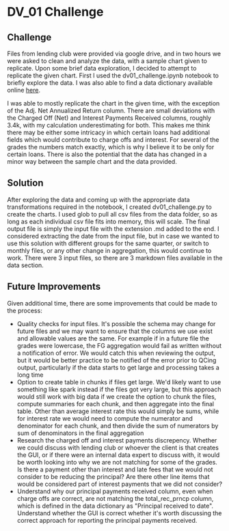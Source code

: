 # DV_01 Challenge #

## Challenge ##
Files from lending club were provided via google drive, and in two hours we were asked to clean and analyze the data, with a sample chart given to replicate. Upon some brief data exploration, I decided to attempt to replicate the given chart. First I used the dv01_challenge.ipynb notebook to briefly explore the data. I was also able to find a data dictionary available online [here](https://resources.lendingclub.com/LCDataDictionary.xlsx#:~:text=LoanStats&text=The%20number%20of%20accounts%20on%20which%20the%20borrower%20is%20now%20delinquent.&text=Number%20of%20trades%20opened%20in%20past%2024%20months.).

I was able to mostly replicate the chart in the given time, with the exception of the Adj. Net Annualized Return column. There are small deviations with the Charged Off (Net) and Interest Payments Received columns, roughly 3.4k, with my calculation underestimating for both. This makes me think there may be either some intricacy in which certain loans had additional fields which would contribute to charge offs and interest. For several of the grades the numbers match exactly, which is why I believe it to be only for certain loans. There is also the potential that the data has changed in a minor way between the sample chart and the data provided.

## Solution ##
After exploring the data and coming up with the appropriate data transformations required in the notebook, I created dv01_challenge.py to create the charts. I used glob to pull all csv files from the data folder, so as long as each individual csv file fits into memory, this will scale. The final output file is simply the input file with the extension .md added to the end. I considered extracting the date from the input file, but in case we wanted to use this solution with different groups for the same quarter, or switch to monthly files, or any other change in aggregation, this would continue to work. There were 3 input files, so there are 3 markdown files available in the data section.

## Future Improvements ##
Given additional time, there are some improvements that could be made to the process:
- Quality checks for input files. It's possible the schema may change for future files and we may want to ensure that the columns we use exist and allowable values are the same. For example if in a future file the grades were lowercase, the FG aggregation would fail as written without a notification of error. We would catch this when reviewing the output, but it would be better practice to be notified of the error prior to QCing output, particularly if the data starts to get large and processing takes a long time
- Option to create table in chunks if files get large. We'd likely want to use something like spark instead if the files got very large, but this approach would still work with big data if we create the option to chunk the files, compute summaries for each chunk, and then aggregate into the final table. Other than average interest rate this would simply be sums, while for interest rate we would need to compute the numerator and denominator for each chunk, and then divide the sum of numerators by sum of denominators in the final aggregation
- Research the charged off and interest payments discrepency. Whether we could discuss with lending club or whoever the client is that creates the GUI, or if there were an internal data expert to discuss with, it would be worth looking into why we are not matching for some of the grades. Is there a payment other than interest and late fees that we would not consider to be reducing the principal? Are there other line items that would be considered part of interest payments that we did not consider?
- Understand why our principal payments received column, even when charge offs are correct, are not matching the total_rec_prncp column, which is defined in the data dictionary as "Principal received to date". Understand whether the GUI is correct whether it's worth discussing the correct approach for reporting the principal payments received.
